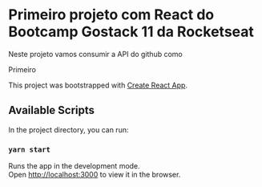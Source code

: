 # Primeiro projeto com React do Bootcamp Gostack 11 da Rocketseat

Neste projeto vamos consumir a API do github como 

Primeiro 

This project was bootstrapped with [Create React App](https://github.com/facebook/create-react-app).

## Available Scripts

In the project directory, you can run:

### `yarn start`

Runs the app in the development mode.<br />
Open [http://localhost:3000](http://localhost:3000) to view it in the browser.

